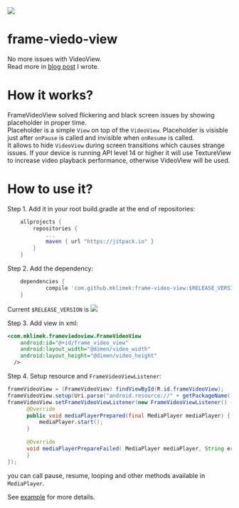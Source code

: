 [![](https://jitpack.io/v/mklimek/frame-video-view.svg)](https://jitpack.io/#mklimek/frame-video-view)
# frame-viedo-view
No more issues with VideoView. <br />
Read more in [blog post](http://blog.brightinventions.pl/frame-video-view/) I wrote.<br/>

# How it works?
FrameVideoView solved flickering and black screen issues by showing placeholder in proper time.<br/>
Placeholder is a simple `View` on top of the `VideoView`. Placeholder is visisble just after `onPause` is called and invisible when `onResume` is called.<br/>
It allows to hide `VideoView` during screen transitions which causes strange issues.
If your device is running API level 14 or higher it will use TextureView to increase video playback performance, otherwise VideoView will be used.


# How to use it?
Step 1. Add it in your root build.gradle at the end of repositories:
```groovy
	allprojects {
		repositories {
			...
			maven { url "https://jitpack.io" }
		}
	}
```
Step 2. Add the dependency:
```groovy
	dependencies {
	        compile 'com.github.mklimek:frame-video-view:$RELEASE_VERSION'
	}
```
Current `$RELEASE_VERSION` is [![](https://jitpack.io/v/mklimek/frame-video-view.svg)](https://jitpack.io/#mklimek/frame-video-view)


Step 3. Add view in xml:
```xml
<com.mklimek.frameviedoview.FrameVideoView
    android:id="@+id/frame_video_view"
    android:layout_width="@dimen/video_width"
    android:layout_height="@dimen/video_height"
  />
```

Step 4. Setup resource and `FrameVideoViewListener`:
```java
frameVideoView = (FrameVideoView) findViewById(R.id.frameVideoView);
frameVideoView.setup(Uri.parse("android.resource://" + getPackageName() + "/" + R.raw.fb));
frameVideoView.setFrameVideoViewListener(new FrameVideoViewListener() {
      @Override
      public void mediaPlayerPrepared(final MediaPlayer mediaPlayer) {
          mediaPlayer.start();
      }
      
      @Override
      void mediaPlayerPrepareFailed( MediaPlayer mediaPlayer, String error ){
      }
});
```
you can call pause, resume, looping and other methods available in `MediaPlayer`.

See [example](https://gist.github.com/mklimek/1a7e5497292b9d945ef1e143d152e312) for more details.

